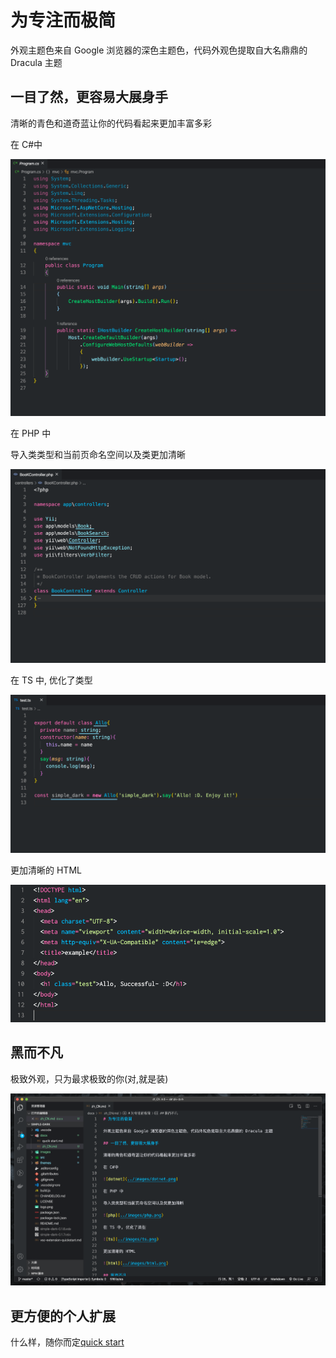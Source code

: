 # 为专注而极简

外观主题色来自 Google 浏览器的深色主题色，代码外观色提取自大名鼎鼎的 Dracula 主题

## 一目了然，更容易大展身手

清晰的青色和道奇蓝让你的代码看起来更加丰富多彩

在 C#中

![dotnet](../images/dotnet.png)

在 PHP 中

导入类类型和当前页命名空间以及类更加清晰

![php](../images/php.png)

在 TS 中, 优化了类型

![ts](../images/ts.png)

更加清晰的 HTML

![html](../images/html.png)

## 黑而不凡

极致外观，只为最求极致的你(对,就是装)

![外观](../images/appearance.png)

## 更方便的个人扩展

什么样，随你而定[quick  start](./quick_start.md)
